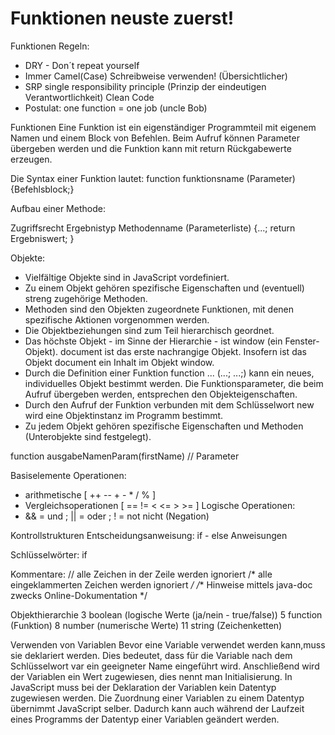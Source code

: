 # Funktionen              neuste zuerst!


Funktionen Regeln:
- DRY - Don´t repeat yourself
- Immer Camel(Case) Schreibweise verwenden! (Übersichtlicher)
- SRP single responsibility principle (Prinzip der eindeutigen Verantwortlichkeit) Clean Code
- Postulat: one function = one job (uncle Bob)


Funktionen
Eine Funktion ist ein eigenständiger Programmteil mit 
eigenem Namen und einem Block von Befehlen. Beim Aufruf
können Parameter übergeben werden und die Funktion kann
mit return Rückgabewerte erzeugen.


Die Syntax einer Funktion lautet:
function funktionsname (Parameter) {Befehlsblock;}


Aufbau einer Methode:

Zugriffsrecht Ergebnistyp
              Methodenname (Parameterliste)
              {...;
               return Ergebniswert;
              }

Objekte:

- Vielfältige Objekte sind in JavaScript vordefiniert.
- Zu einem Objekt gehören spezifische Eigenschaften und 
  (eventuell) streng zugehörige Methoden.
- Methoden sind den Objekten zugeordnete Funktionen, mit 
  denen spezifische Aktionen vorgenommen werden.
- Die Objektbeziehungen sind zum Teil hierarchisch geordnet.
- Das höchste Objekt - im Sinne der Hierarchie - ist window (ein
  Fenster-Objekt). document ist das erste nachrangige Objekt.
  Insofern ist das Objekt document ein Inhalt im Objekt window.
- Durch die Definition einer Funktion 
  function ... (...; ...;)
  kann ein neues, individuelles Objekt bestimmt werden. Die 
  Funktionsparameter, die beim Aufruf übergeben werden, entsprechen
  den Objekteigenschaften.
- Durch den Aufruf der Funktion verbunden mit dem Schlüsselwort new 
  wird eine Objektinstanz im Programm bestimmt.
- Zu jedem Objekt gehören spezifische Eigenschaften und
  Methoden (Unterobjekte sind festgelegt).

function ausgabeNamenParam(firstName) // Parameter


Basiselemente
 Operationen:
  - arithmetische [ ++ -- + - * / % ]
  - Vergleichsoperationen [ == != < <= > >= ]
 Logische Operationen:
  - && = und ; || = oder ; ! = not nicht (Negation)

Kontrollstrukturen
 Entscheidungsanweisung: if - else Anweisungen

Schlüsselwörter: if

Kommentare: 
 // alle Zeichen in der Zeile werden ignoriert
 /* alle eingeklammerten Zeichen werden ignoriert */
 /** Hinweise mittels java-doc zwecks Online-Dokumentation */

Objekthierarchie 
3  boolean (logische Werte (ja/nein - true/false))
5  function (Funktion)
8  number (numerische Werte)
11 string (Zeichenketten) 


Verwenden von Variablen
Bevor eine Variable verwendet werden kann,muss sie deklariert 
werden. Dies bedeutet, dass für die Variable nach dem Schlüsselwort 
var ein geeigneter Name eingeführt wird. Anschließend wird der 
Variablen ein Wert zugewiesen, dies nennt man Initialisierung. 
In JavaScript muss bei der Deklaration der Variablen kein Datentyp 
zugewiesen werden. Die Zuordnung einer Variablen zu einem Datentyp 
übernimmt JavaScript selber. Dadurch kann auch während der Laufzeit
eines Programms der Datentyp einer Variablen geändert werden.

